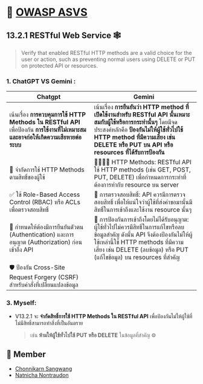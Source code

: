 # 📣 [OWASP ASVS](https://owasp.org/www-project-application-security-verification-standard/)
## 13.2.1 RESTful Web Service 🕸️
> Verify that enabled RESTful HTTP methods are a valid choice for the user or action, such as preventing normal users using DELETE or PUT on protected API or resources.


### 1. ChatGPT VS Gemini :

| Chatgpt | Gemini |
|----------|----------|
| เน้นเรื่อง **การควบคุมการใช้ HTTP Methods ใน RESTful API** เพื่อป้องกัน **การใช้งานที่ไม่เหมาะสมและอาจก่อให้เกิดความเสียหายต่อระบบ** | เน้นเรื่อง **การยืนยันว่า HTTP method ที่เปิดใช้งานสำหรับ RESTful API นั้นเหมาะสมกับผู้ใช้หรือการกระทำนั้นๆ** โดยมีจุดประสงค์หลักคือ **ป้องกันไม่ให้ผู้ใช้ทั่วไปใช้ HTTP method ที่มีความเสี่ยง เช่น DELETE หรือ PUT บน API หรือ resources ที่ได้รับการป้องกัน** |
| 🔏 จำกัดการใช้ HTTP Methods ตามสิทธิ์ของผู้ใช้ |  🫱🏻‍🫲🏻 HTTP Methods: RESTful API ใช้ HTTP methods (เช่น GET, POST, PUT, DELETE) เพื่อกำหนดการกระทำที่ต้องการทำกับ resource บน server |
| ✅ ใช้ Role-Based Access Control (RBAC) หรือ ACLs เพื่อตรวจสอบสิทธิ์ | 🔑 การตรวจสอบสิทธิ์: API ควรมีการตรวจสอบสิทธิ์ เพื่อให้แน่ใจว่าผู้ใช้ที่ส่งคำขอมานั้นมีสิทธิ์ในการเข้าถึงและใช้งาน resource นั้นๆ |
| 📲 กำหนดให้ต้องมีการยืนยันตัวตน (Authentication) และการอนุญาต (Authorization) ก่อนเข้าถึง API | 🔐 การป้องกันการเข้าถึงโดยไม่ได้รับอนุญาต: ผู้ใช้ทั่วไปไม่ควรมีสิทธิ์ในการแก้ไขหรือลบข้อมูลสำคัญ ดังนั้น API จึงต้องป้องกันไม่ให้ผู้ใช้เหล่านี้ใช้ HTTP methods ที่มีความเสี่ยง เช่น DELETE (ลบข้อมูล) หรือ PUT (แก้ไขข้อมูล) บน resources ที่สำคัญ |
| 🛡️ ป้องกัน Cross-Site Request Forgery (CSRF) สำหรับคำสั่งที่เปลี่ยนแปลงข้อมูล |  |


### 3. Myself:

  - V13.2.1 จะ **จำกัดสิทธิ์การใช้ HTTP Methods ใน RESTful API** เพื่อป้องกันไม่ให้ผู้ใช้ที่ไม่มีสิทธิ์สามารถทำสิ่งที่เป็นอันตราย

    > เช่น **ห้ามให้ผู้ใช้ทั่วไปใช้ PUT หรือ DELETE** ในข้อมูลที่สำคัญ ⚙️

## 👥 Member
  - [Chonnikarn Sangwang](https://nixe97.github.io/security-requirement)
  - [Natnicha Nontraudon](security-requirement.md)
